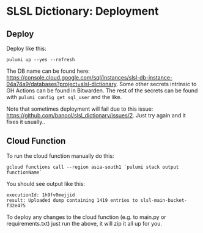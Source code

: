 # SLSL Dictionary: Deployment

## Deploy
Deploy like this:
```
pulumi up --yes --refresh
```

The DB name can be found here: https://console.cloud.google.com/sql/instances/slsl-db-instance-04a74a9/databases?project=slsl-dictionary. Some other secrets intrinsic to GH Actions can be found in Bitwarden. The rest of the secrets can be found with `pulumi config get sql_user` and the like.

Note that sometimes deployment will fail due to this issue: https://github.com/banool/slsl_dictionary/issues/2. Just try again and it fixes it usually..

## Cloud Function
To run the cloud function manually do this:
```
gcloud functions call --region asia-south1 `pulumi stack output functionName`
```

You should see output like this:
```
executionId: 1h9fv0mejjid
result: Uploaded dump containing 1419 entries to slsl-main-bucket-f32e475
```

To deploy any changes to the cloud function (e.g. to main.py or requirements.txt) just run the above, it will zip it all up for you.
